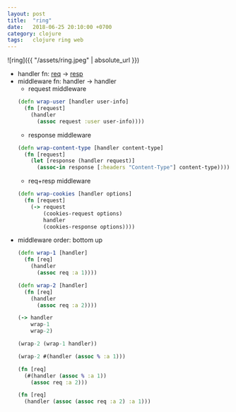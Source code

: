 ```yaml
---
layout: post
title:  "ring"
date:   2018-06-25 20:10:00 +0700
category: clojure
tags:   clojure ring web
---
```


![ring]({{ "/assets/ring.jpeg" | absolute_url }})

- handler fn: [req](https://github.com/ring-clojure/ring-spec/blob/master/src/ring/core/spec.clj#L115) -> [resp](https://github.com/ring-clojure/ring-spec/blob/master/src/ring/core/spec.clj#L146)
- middleware fn: handler -> handler
  + request middleware
  ```clj
  (defn wrap-user [handler user-info]
    (fn [request]
      (handler
        (assoc request :user user-info))))
  ```
  + response middleware
  ```clj
  (defn wrap-content-type [handler content-type]
    (fn [request]
      (let [response (handler request)]
        (assoc-in response [:headers "Content-Type"] content-type))))
  ```
  + req+resp middleware
  ```clj
  (defn wrap-cookies [handler options]
    (fn [request]
      (-> request
          (cookies-request options)
          handler
          (cookies-response options))))
  ```
- middleware order: bottom up
  ```clj
  (defn wrap-1 [handler]
    (fn [req]
      (handler
        (assoc req :a 1))))

  (defn wrap-2 [handler]
    (fn [req]
      (handler
        (assoc req :a 2))))

  (-> handler
      wrap-1
      wrap-2)

  (wrap-2 (wrap-1 handler))

  (wrap-2 #(handler (assoc % :a 1)))

  (fn [req]
    (#(handler (assoc % :a 1))
      (assoc req :a 2)))

  (fn [req]
    (handler (assoc (assoc req :a 2) :a 1)))
  ```
